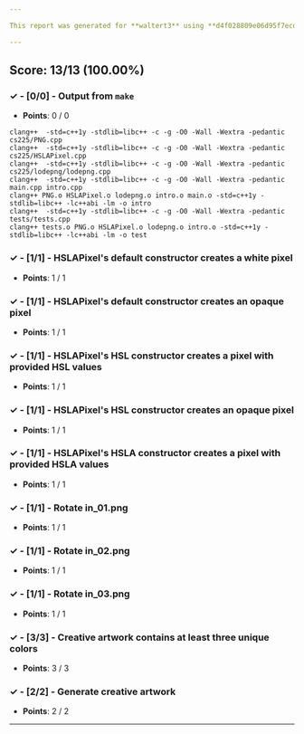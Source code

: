 ```yaml
---

This report was generated for **waltert3** using **d4f028809e06d95f7ecd7297439e805de93e450a** (latest commit as of **September 7th 2021, 11:59 pm**)

---
```





## Score: 13/13 (100.00%)


### ✓ - [0/0] - Output from `make`

- **Points**: 0 / 0


```
clang++  -std=c++1y -stdlib=libc++ -c -g -O0 -Wall -Wextra -pedantic cs225/PNG.cpp
clang++  -std=c++1y -stdlib=libc++ -c -g -O0 -Wall -Wextra -pedantic cs225/HSLAPixel.cpp
clang++  -std=c++1y -stdlib=libc++ -c -g -O0 -Wall -Wextra -pedantic cs225/lodepng/lodepng.cpp
clang++  -std=c++1y -stdlib=libc++ -c -g -O0 -Wall -Wextra -pedantic main.cpp intro.cpp
clang++ PNG.o HSLAPixel.o lodepng.o intro.o main.o -std=c++1y -stdlib=libc++ -lc++abi -lm -o intro
clang++  -std=c++1y -stdlib=libc++ -c -g -O0 -Wall -Wextra -pedantic tests/tests.cpp
clang++ tests.o PNG.o HSLAPixel.o lodepng.o intro.o -std=c++1y -stdlib=libc++ -lc++abi -lm -o test

```


### ✓ - [1/1] - HSLAPixel's default constructor creates a white pixel

- **Points**: 1 / 1





### ✓ - [1/1] - HSLAPixel's default constructor creates an opaque pixel

- **Points**: 1 / 1





### ✓ - [1/1] - HSLAPixel's HSL constructor creates a pixel with provided HSL values

- **Points**: 1 / 1





### ✓ - [1/1] - HSLAPixel's HSL constructor creates an opaque pixel

- **Points**: 1 / 1





### ✓ - [1/1] - HSLAPixel's HSLA constructor creates a pixel with provided HSLA values

- **Points**: 1 / 1





### ✓ - [1/1] - Rotate in_01.png

- **Points**: 1 / 1





### ✓ - [1/1] - Rotate in_02.png

- **Points**: 1 / 1





### ✓ - [1/1] - Rotate in_03.png

- **Points**: 1 / 1





### ✓ - [3/3] - Creative artwork contains at least three unique colors

- **Points**: 3 / 3





### ✓ - [2/2] - Generate creative artwork

- **Points**: 2 / 2





---